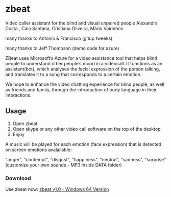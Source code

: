# zbeat
Video caller assistant for the blind and visual unpaired people
Alexandra Costa , Caio Santana, Cristiana Oliveira, Mário Vairinhos 

many thanks to António & Francisco (gitup tweeks)

many thanks to Jeff Thompson (demo code for azure)

ZBeat uses Microsoft’s Azure for a video assistance tool that helps blind people to understand other people’s mood in a videocall. It functions as an assistant(bot), which analyses the facial expression of the person talking, and translates it to a song that corresponds to a certain emotion.

We hope to enhance the video chatting experience for blind people, as well as friends and family, through the introduction of body language in their interactions.

## Usage
1. Open zbeat 
2. Open skype or any other video call software on the top of the desktop
3. Enjoy

A music will be played for each emotion (face expression) that is detected on screen
emotions avalailable:

"anger", "contempt", "disgust", "happiness", "neutral", "sadness", "surprise"
(customize your own sounds - MP3 inside DATA folder)

### Download
Use zbeat now:
[zbeat v1.0 - Windows 64 Version](https://www.dropbox.com/s/v0lgfxku3peakxi/application.windows64.rar?dl=0)
